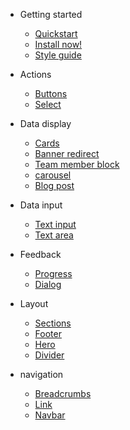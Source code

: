 
* Getting started

    * [Quickstart](/)
    * [Install now!](/reference/installation.md)
    * [Style guide](/reference/style-guide.md)

* Actions

    * [Buttons](/components/actions/buttons.md)
    * [Select](/components/actions/dropdown.md)
    <!-- * [Modal](/components/actions/modal.md) -->

* Data display

    * [Cards](/Data-display/cards.md)
    * [Banner redirect](/Data-display/banner-redirect.md)
    * [Team member block](/Data-display/team-member.md)
    * [carousel](/Data-display/carousel.md)
    * [Blog post](/Data-display/blog-block.md)

* Data input

    * [Text input](/Data-input/input.md)
    * [Text area](/components/actions/textarea.md)

* Feedback
    * [Progress](/feedback/progress.md)
    * [Dialog](/feedback/dialog.md)
* Layout
    * [Sections](/layouts/sections.md)
    * [Footer](/layouts/footer.md)
    * [Hero](/layouts/hero.md)
    * [Divider](/layouts/divider.md)

* navigation
    * [Breadcrumbs](/Data-display/breadcrumbs.md)
    * [Link](/components/actions/link.md)
    * [Navbar](/layouts/navbar.md)